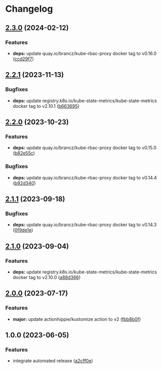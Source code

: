 # Changelog

## [2.3.0](https://github.com/kustomhippie/kubestate-metrics/compare/v2.2.1...v2.3.0) (2024-02-12)


### Features

* **deps:** update quay.io/brancz/kube-rbac-proxy docker tag to v0.16.0 ([ccd29f7](https://github.com/kustomhippie/kubestate-metrics/commit/ccd29f75e15520833aa3e9bf4597c8b5d19efe82))

## [2.2.1](https://github.com/kustomhippie/kubestate-metrics/compare/v2.2.0...v2.2.1) (2023-11-13)


### Bugfixes

* **deps:** update registry.k8s.io/kube-state-metrics/kube-state-metrics docker tag to v2.10.1 ([b663695](https://github.com/kustomhippie/kubestate-metrics/commit/b663695ce7a72ffc2cfa9538bf2988f049f3ff3a))

## [2.2.0](https://github.com/kustomhippie/kubestate-metrics/compare/v2.1.1...v2.2.0) (2023-10-23)


### Features

* **deps:** update quay.io/brancz/kube-rbac-proxy docker tag to v0.15.0 ([b82e55c](https://github.com/kustomhippie/kubestate-metrics/commit/b82e55cec3baab07b6ffc9468f32228af33157b4))


### Bugfixes

* **deps:** update quay.io/brancz/kube-rbac-proxy docker tag to v0.14.4 ([b92d340](https://github.com/kustomhippie/kubestate-metrics/commit/b92d340d28610db226bc997318cdf957a3569741))

## [2.1.1](https://github.com/kustomhippie/kubestate-metrics/compare/v2.1.0...v2.1.1) (2023-09-18)


### Bugfixes

* **deps:** update quay.io/brancz/kube-rbac-proxy docker tag to v0.14.3 ([0f9de1e](https://github.com/kustomhippie/kubestate-metrics/commit/0f9de1ef3cf99eb653c0172fe98bd60e1165ea18))

## [2.1.0](https://github.com/kustomhippie/kubestate-metrics/compare/v2.0.0...v2.1.0) (2023-09-04)


### Features

* **deps:** update registry.k8s.io/kube-state-metrics/kube-state-metrics docker tag to v2.10.0 ([a88d366](https://github.com/kustomhippie/kubestate-metrics/commit/a88d3660486f448dc1388b6de3d9c5b80ae85f83))

## [2.0.0](https://github.com/kustomhippie/kubestate-metrics/compare/v1.0.0...v2.0.0) (2023-07-17)


### Features

* **major:** update actionhippie/kustomize action to v2 ([fbb8b0f](https://github.com/kustomhippie/kubestate-metrics/commit/fbb8b0f25fe62884a4415a693e04e6c8baa06332))

## 1.0.0 (2023-06-05)


### Features

* integrate automated release ([a2cff0e](https://github.com/kustomhippie/kubestate-metrics/commit/a2cff0ed40fca753b7de943970ee72f285e4babf))
